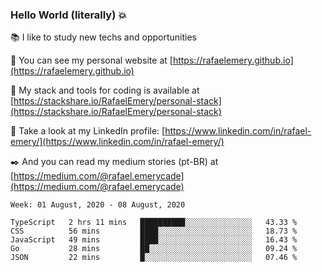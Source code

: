 ### Hello World (literally) :boom:
 
 :books:  I like to study new techs and opportunities
 
 :rocket:  You can see my personal website at [https://rafaelemery.github.io](https://rafaelemery.github.io)
 
 :hammer: My stack and tools for coding is available at [https://stackshare.io/RafaelEmery/personal-stack](https://stackshare.io/RafaelEmery/personal-stack)
 
 :busts_in_silhouette:  Take a look at my LinkedIn profile: [https://www.linkedin.com/in/rafael-emery/](https://www.linkedin.com/in/rafael-emery/)
 
 :black_nib:  And you can read my medium stories (pt-BR) at [https://medium.com/@rafael.emerycade](https://medium.com/@rafael.emerycade)

<!--START_SECTION:waka-->
```text
Week: 01 August, 2020 - 08 August, 2020

TypeScript   2 hrs 11 mins   ██████████░░░░░░░░░░░░░░░   43.33 % 
CSS          56 mins         ████░░░░░░░░░░░░░░░░░░░░░   18.73 % 
JavaScript   49 mins         ████░░░░░░░░░░░░░░░░░░░░░   16.43 % 
Go           28 mins         ██░░░░░░░░░░░░░░░░░░░░░░░   09.24 % 
JSON         22 mins         █░░░░░░░░░░░░░░░░░░░░░░░░   07.46 %
```
<!--END_SECTION:waka-->
